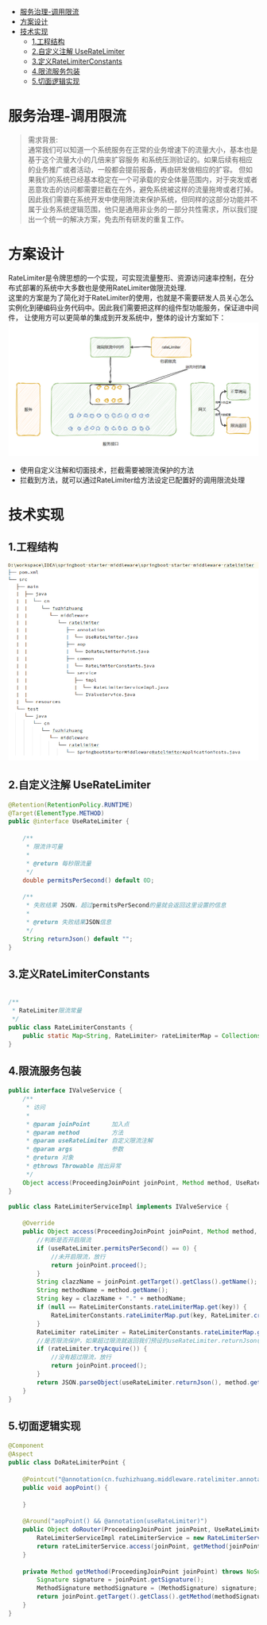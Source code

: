 <!-- TOC -->
* [服务治理-调用限流](#服务治理-调用限流)
* [方案设计](#方案设计)
* [技术实现](#技术实现)
  * [1.工程结构](#1工程结构)
  * [2.自定义注解 UseRateLimiter](#2自定义注解-useratelimiter)
  * [3.定义RateLimiterConstants](#3定义ratelimiterconstants)
  * [4.限流服务包装](#4限流服务包装)
  * [5.切面逻辑实现](#5切面逻辑实现)
<!-- TOC -->

# 服务治理-调用限流
>需求背景:<br>
> 通常我们可以知道一个系统服务在正常的业务增速下的流量大小，基本也是基于这个流量大小的几倍来扩容服务
> 和系统压测验证的。如果后续有相应的业务推广或者活动，一般都会提前报备，再由研发做相应的扩容。
> 但如果我们的系统已经基本稳定在一个可承载的安全体量范围内，对于突发或者恶意攻击的访问都需要拦截在在外，避免系统被这样的流量拖垮或者打掉。
> 因此我们需要在系统开发中使用限流来保护系统，但同样的这部分功能并不属于业务系统逻辑范围，他只是通用非业务的一部分共性需求，所以我们提出一个统一的解决方案，免去所有研发的重复工作。

# 方案设计
RateLimiter是令牌思想的一个实现，可实现流量整形、资源访问速率控制，在分布式部署的系统中大多数也是使用RateLimiter做限流处理.<br>
这里的方案是为了简化对于RateLimiter的使用，也就是不需要研发人员关心怎么实例化到硬编码业务代码中。因此我们需要把这样的组件型功能服务，保证进中间件，
让使用方可以更简单的集成到开发系统中，整体的设计方案如下：<br>
<img src="https://raw.githubusercontent.com/zhuangfuzhi/notes-images/main/imgs/image-20231026222806763.png">
* 使用自定义注解和切面技术，拦截需要被限流保护的方法
* 拦截到方法，就可以通过RateLimiter给方法设定已配置好的调用限流处理

# 技术实现
## 1.工程结构
<img src="https://raw.githubusercontent.com/zhuangfuzhi/notes-images/main/imgs/image-20231026223502615.png">

## 2.自定义注解 UseRateLimiter
```java
@Retention(RetentionPolicy.RUNTIME)
@Target(ElementType.METHOD)
public @interface UseRateLimiter {

    /**
     * 限流许可量
     *
     * @return 每秒限流量
     */
    double permitsPerSecond() default 0D;

    /**
     * 失败结果 JSON，超过permitsPerSecond的量就会返回这里设置的信息
     *
     * @return 失败结果JSON信息
     */
    String returnJson() default "";
}

```
## 3.定义RateLimiterConstants
```java

/**
 * RateLimiter限流常量
 */
public class RateLimiterConstants {
    public static Map<String, RateLimiter> rateLimiterMap = Collections.synchronizedMap(new HashMap<String, RateLimiter>());
}

```
## 4.限流服务包装
```java
public interface IValveService {
    /**
     * 访问
     *
     * @param joinPoint      加入点
     * @param method         方法
     * @param useRateLimiter 自定义限流注解
     * @param args           参数
     * @return 对象
     * @throws Throwable 抛出异常
     */
    Object access(ProceedingJoinPoint joinPoint, Method method, UseRateLimiter useRateLimiter, Object[] args) throws Throwable;
}
```
```java
public class RateLimiterServiceImpl implements IValveService {

    @Override
    public Object access(ProceedingJoinPoint joinPoint, Method method, UseRateLimiter useRateLimiter, Object[] args) throws Throwable {
        //判断是否开启限流
        if (useRateLimiter.permitsPerSecond() == 0) {
            //未开启限流，放行
            return joinPoint.proceed();
        }
        String clazzName = joinPoint.getTarget().getClass().getName();
        String methodName = method.getName();
        String key = clazzName + "." + methodName;
        if (null == RateLimiterConstants.rateLimiterMap.get(key)) {
            RateLimiterConstants.rateLimiterMap.put(key, RateLimiter.create(useRateLimiter.permitsPerSecond()));
        }
        RateLimiter rateLimiter = RateLimiterConstants.rateLimiterMap.get(key);
        //是否限流保护，如果超过限流就返回我们预设的useRateLimiter.returnJson()
        if (rateLimiter.tryAcquire()) {
            //没有超过限流，放行
            return joinPoint.proceed();
        }
        return JSON.parseObject(useRateLimiter.returnJson(), method.getReturnType());
    }
}
```
## 5.切面逻辑实现
```java
@Component
@Aspect
public class DoRateLimiterPoint {

    @Pointcut("@annotation(cn.fuzhizhuang.middleware.ratelimiter.annotation.UseRateLimiter)")
    public void aopPoint() {

    }

    @Around("aopPoint() && @annotation(useRateLimiter)")
    public Object doRouter(ProceedingJoinPoint joinPoint, UseRateLimiter useRateLimiter) throws Throwable {
        RateLimiterServiceImpl rateLimiterService = new RateLimiterServiceImpl();
        return rateLimiterService.access(joinPoint, getMethod(joinPoint), useRateLimiter, joinPoint.getArgs());
    }

    private Method getMethod(ProceedingJoinPoint joinPoint) throws NoSuchMethodException {
        Signature signature = joinPoint.getSignature();
        MethodSignature methodSignature = (MethodSignature) signature;
        return joinPoint.getTarget().getClass().getMethod(methodSignature.getName(), methodSignature.getParameterTypes());
    }
}
```
